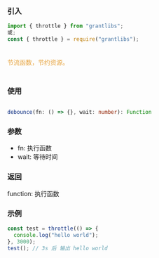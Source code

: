 ### 引入

```js
import { throttle } from "grantlibs";
或;
const { throttle } = require("grantlibs");
```

<div style="color: #E6A23C; fontSize: 18px; padding: 20px 0">
  节流函数，节约资源。
</div>

### 使用

```ts

debounce(fn: () => {}, wait: number): Function

```

### 参数

- fn: 执行函数
- wait: 等待时间

### 返回

function: 执行函数

### 示例

```js
const test = throttle(() => {
  console.log("hello world");
}, 3000);
test(); // 3s 后 输出 hello world
```

